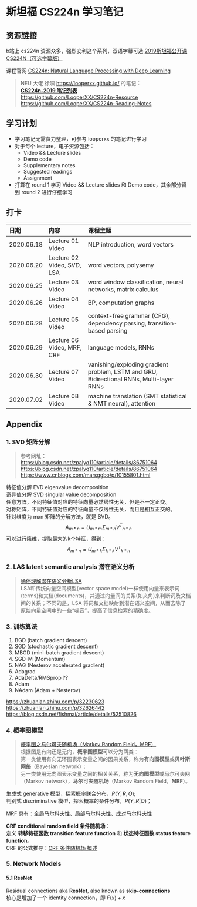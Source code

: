 # 斯坦福 CS224n 学习笔记
## 资源链接
b站上 cs224n 资源众多，强烈安利这个系列，双语字幕可选 [2019斯坦福公开课CS224N（可选字幕版）](https://www.bilibili.com/video/BV1r4411f7td?from=search&seid=3191173693102486488)  

课程官网 [CS224n: Natural Language Processing with Deep Learning](http://web.stanford.edu/class/cs224n/index.html)  

> NEU 大佬 徐啸 https://looperxx.github.io/ 的笔记：  
**[CS224n-2019 笔记列表](https://zhuanlan.zhihu.com/p/68502016)**  
https://github.com/LooperXX/CS224n-Resource  
https://github.com/LooperXX/CS224n-Reading-Notes  

## 学习计划
* 学习笔记无需费力整理，可参考 looperxx 的笔记进行学习
* 对于每个 lecture，电子资源包括：
   * Video && Lecture slides
   * Demo code
   * Supplementary notes
   * Suggested readings
   * Assignment  
* 打算在 round 1 学习 Video && Lecture slides 和 Demo code，其余部分留到 round 2 进行仔细学习

## 打卡
日期 | 内容 | 课程主题
:-- | :-- | :--
2020.06.18 | Lecture 01 Video | NLP introduction, word vectors
2020.06.20 | Lecture 02 Video, SVD, LSA | word vectors, polysemy
2020.06.25 | Lecture 03 Video | word window classification, neural networks, matrix calculus
2020.06.26 | Lecture 04 Video | BP, computation graphs
2020.06.28 | Lecture 05 Video | context-free grammar (CFG), dependency parsing, transition-based parsing
2020.06.29 | Lecture 06 Video, MRF, CRF | language models, RNNs
2020.06.30 | Lecture 07 Video | vanishing/exploding gradient problem, LSTM and GRU, Bidirectional RNNs, Multi-layer RNNs
2020.07.02 | Lecture 08 Video | machine translation (SMT statistical & NMT neural), attention

## Appendix
### 1. SVD 矩阵分解
> 参考网址：  
https://blog.csdn.net/zpalyq110/article/details/86751064  
https://blog.csdn.net/zpalyq110/article/details/86751064  
https://www.cnblogs.com/marsggbo/p/10155801.html  

特征值分解 EVD eigenvalue decomposition  
奇异值分解 SVD singular value decomposition  
任意方阵，不同特征值对应的特征向量必然线性无关，但是不一定正交。  
对称矩阵，不同特征值对应的特征向量不仅线性无关，而且是相互正交的。  
针对维度为 mxn 矩阵的分解方法，就是 SVD。  
$$
A_{m*n} = U_{m*m} \Sigma_{m*n} {V^T}_{n*n}
$$
可以进行降维，提取最大的k个特征，得到：
$$
A_{m*n} \approx U_{m*k} \Sigma_{k*k} {V^T}_{k*n}
$$ 

### 2. LAS latent semantic analysis 潜在语义分析
> [通俗理解潜在语义分析LSA](https://www.jianshu.com/p/9fe0a7004560)  
LSA和传统向量空间模型(vector space model)一样使用向量来表示词(terms)和文档(documents)，并通过向量间的关系(如夹角)来判断词及文档间的关系；不同的是，LSA 将词和文档映射到潜在语义空间，从而去除了原始向量空间中的一些“噪音”，提高了信息检索的精确度。

### 3. 训练算法
1. BGD (batch gradient descent)
2. SGD (stochastic gradient descent)
3. MBGD (mini-batch gradient descent)
4. SGD-M (Momentum)
5. NAG (Nesterov accelerated gradient)
6. Adagrad
7. AdaDelta/RMSprop ??
8. Adam
9. NAdam (Adam + Nesterov)

https://zhuanlan.zhihu.com/p/32230623  
https://zhuanlan.zhihu.com/p/32626442  
https://blog.csdn.net/fishmai/article/details/52510826  

### 4. 概率图模型
> [概率图之马尔可夫随机场（Markov Random Field，MRF）](https://blog.csdn.net/hohaizx/article/details/82868843)  
根据图是有向还是无向，**概率图模型**可以分为两类：  
第一类使用有向无环图表示变量之间的因果关系，称为**有向图模型**或**贝叶斯网络**（Bayesian network）；  
另一类使用无向图表示变量之间的相关关系，称为**无向图模型**或马尔可夫网（Markov network），**马尔可夫随机场**（Markov Random Field，**MRF**）。

生成式 generative 模型，探索概率联合分布，$P(Y, R, O)$;  
判别式 discriminative 模型，探索概率的条件分布，$P(Y,R|O)$；

MRF 具有：全局马尔科夫性、局部马尔科夫性、成对马尔科夫性

**CRF conditional random field 条件随机场**：  
定义 **转移特征函数 transition feature function** 和 **状态特征函数 status feature function**。  
CRF 的公式推导：[CRF 条件随机场 概述](https://www.jianshu.com/p/5d6a03c1f83f)

### 5. Network Models
#### 5.1 ResNet
Residual connections aka **ResNet**, also known as **skip-connections**  
核心是增加了一个 identity connection，即 $F(x)+x$